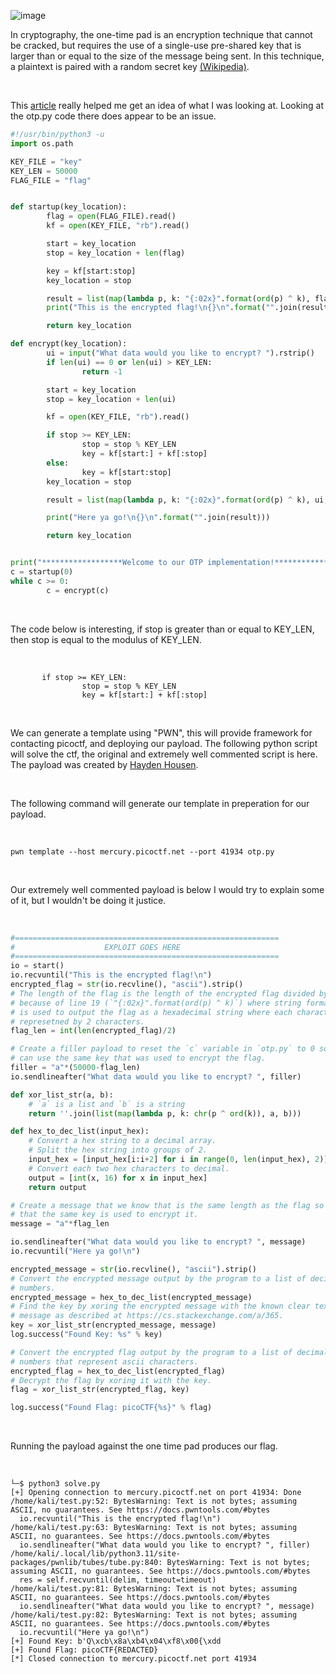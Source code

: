 ![image](https://github.com/jowp-code/ctf/assets/121969489/d492f6c7-4ff3-4e4e-a9c0-9c0bc00009cd)
<br>
<p>In cryptography, the one-time pad is an encryption technique that cannot be cracked, but requires the use of a single-use pre-shared key that is larger than or equal to the size of the message being sent. In this technique, a plaintext is paired with a random secret key <a href="https://en.wikipedia.org/wiki/One-time_pad">(Wikipedia)</a>.</p>
<br>
<p>This <a href="https://picoctf2021.haydenhousen.com/cryptography/easy-peasy">article</a> really helped me get an idea of what I was looking at. Looking at the otp.py code there does appear to be an issue.</p>

```python
#!/usr/bin/python3 -u
import os.path

KEY_FILE = "key"
KEY_LEN = 50000
FLAG_FILE = "flag"


def startup(key_location):
        flag = open(FLAG_FILE).read()
        kf = open(KEY_FILE, "rb").read()

        start = key_location
        stop = key_location + len(flag)

        key = kf[start:stop]
        key_location = stop

        result = list(map(lambda p, k: "{:02x}".format(ord(p) ^ k), flag, key))
        print("This is the encrypted flag!\n{}\n".format("".join(result)))

        return key_location

def encrypt(key_location):
        ui = input("What data would you like to encrypt? ").rstrip()
        if len(ui) == 0 or len(ui) > KEY_LEN:
                return -1

        start = key_location
        stop = key_location + len(ui)

        kf = open(KEY_FILE, "rb").read()

        if stop >= KEY_LEN:
                stop = stop % KEY_LEN
                key = kf[start:] + kf[:stop]
        else:
                key = kf[start:stop]
        key_location = stop

        result = list(map(lambda p, k: "{:02x}".format(ord(p) ^ k), ui, key))

        print("Here ya go!\n{}\n".format("".join(result)))

        return key_location


print("******************Welcome to our OTP implementation!******************")
c = startup(0)
while c >= 0:
        c = encrypt(c)

```
<br>
<p>The code below is interesting, if stop is greater than or equal to KEY_LEN, then stop is equal to the modulus of KEY_LEN.</p>
<br>

```shell
       if stop >= KEY_LEN:
                stop = stop % KEY_LEN
                key = kf[start:] + kf[:stop]
```
<br>
<p>We can generate a template using "PWN", this will provide framework for contacting picoctf, and deploying our payload. The following python script will solve the ctf, the original and extremely well commented script is <a href"https://raw.githubusercontent.com/HHousen/PicoCTF-2021/master/Cryptography/Easy%20Peasy/script.py">here</a>. The payload was created by <a href="https://picoctf2021.haydenhousen.com/cryptography/easy-peasy">Hayden Housen</a>.</p>
<br>
<p>The following command will generate our template in preperation for our payload.</p>
<br>

```shell
pwn template --host mercury.picoctf.net --port 41934 otp.py
```
<br>
<p>Our extremely well commented payload is below I would try to explain some of it, but I wouldn't be doing it justice.</p>
<br>

```python
#===========================================================
#                    EXPLOIT GOES HERE
#===========================================================
io = start()
io.recvuntil("This is the encrypted flag!\n")
encrypted_flag = str(io.recvline(), "ascii").strip()
# The length of the flag is the length of the encrypted flag divided by 2
# because of line 19 (`"{:02x}".format(ord(p) ^ k)`) where string formatting
# is used to output the flag as a hexadecimal string where each character is
# represetned by 2 characters.
flag_len = int(len(encrypted_flag)/2)

# Create a filler payload to reset the `c` variable in `otp.py` to 0 so we
# can use the same key that was used to encrypt the flag.
filler = "a"*(50000-flag_len)
io.sendlineafter("What data would you like to encrypt? ", filler)

def xor_list_str(a, b):
    # `a` is a list and `b` is a string
    return ''.join(list(map(lambda p, k: chr(p ^ ord(k)), a, b)))

def hex_to_dec_list(input_hex):
    # Convert a hex string to a decimal array.
    # Split the hex string into groups of 2.
    input_hex = [input_hex[i:i+2] for i in range(0, len(input_hex), 2)]
    # Convert each two hex characters to decimal.
    output = [int(x, 16) for x in input_hex]
    return output

# Create a message that we know that is the same length as the flag so
# that the same key is used to encrypt it.
message = "a"*flag_len

io.sendlineafter("What data would you like to encrypt? ", message)
io.recvuntil("Here ya go!\n")

encrypted_message = str(io.recvline(), "ascii").strip()
# Convert the encrypted message output by the program to a list of decimal
# numbers.
encrypted_message = hex_to_dec_list(encrypted_message)
# Find the key by xoring the encrypted message with the known clear text
# message as described at https://cs.stackexchange.com/a/365.
key = xor_list_str(encrypted_message, message)
log.success("Found Key: %s" % key)

# Convert the encrypted flag output by the program to a list of decimal
# numbers that represent ascii characters.
encrypted_flag = hex_to_dec_list(encrypted_flag)
# Decrypt the flag by xoring it with the key.
flag = xor_list_str(encrypted_flag, key)

log.success("Found Flag: picoCTF{%s}" % flag)
```
<br>
<p>Running the payload against the one time pad produces our flag.</p>
<br>

```shell
└─$ python3 solve.py                                            
[+] Opening connection to mercury.picoctf.net on port 41934: Done
/home/kali/test.py:52: BytesWarning: Text is not bytes; assuming ASCII, no guarantees. See https://docs.pwntools.com/#bytes
  io.recvuntil("This is the encrypted flag!\n")
/home/kali/test.py:63: BytesWarning: Text is not bytes; assuming ASCII, no guarantees. See https://docs.pwntools.com/#bytes
  io.sendlineafter("What data would you like to encrypt? ", filler)
/home/kali/.local/lib/python3.11/site-packages/pwnlib/tubes/tube.py:840: BytesWarning: Text is not bytes; assuming ASCII, no guarantees. See https://docs.pwntools.com/#bytes
  res = self.recvuntil(delim, timeout=timeout)
/home/kali/test.py:81: BytesWarning: Text is not bytes; assuming ASCII, no guarantees. See https://docs.pwntools.com/#bytes
  io.sendlineafter("What data would you like to encrypt? ", message)
/home/kali/test.py:82: BytesWarning: Text is not bytes; assuming ASCII, no guarantees. See https://docs.pwntools.com/#bytes
  io.recvuntil("Here ya go!\n")
[+] Found Key: b'Q\xcb\x8a\xb4\x04\xf8\x00{\xdd
[+] Found Flag: picoCTF{REDACTED}
[*] Closed connection to mercury.picoctf.net port 41934
```

